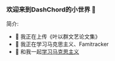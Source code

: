 ### 欢迎来到DashChord的小世界 👋

简介:

- 🔭 我正在上传《叶以群文艺论文集》
- 🌱 我正在学习马克思主义、Famitracker
- 💬 和我一起[学习马克思主义](https://github.com/DashChord/Marxist/issues)
